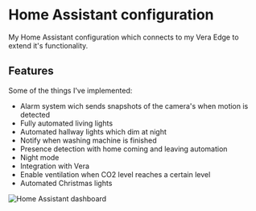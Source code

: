 Home Assistant configuration
============================
My Home Assistant configuration which connects to my Vera Edge to extend it's functionality.

Features
--------
Some of the things I've implemented:

* Alarm system wich sends snapshots of the camera's when motion is detected
* Fully automated living lights
* Automated hallway lights which dim at night
* Notify when washing machine is finished
* Presence detection with home coming and leaving automation
* Night mode
* Integration with Vera
* Enable ventilation when CO2 level reaches a certain level
* Automated Christmas lights


![Home Assistant dashboard](https://www.trafex.nl/wp-content/uploads/2016/10/Selection_525.png "Home Assistant dashboard")


